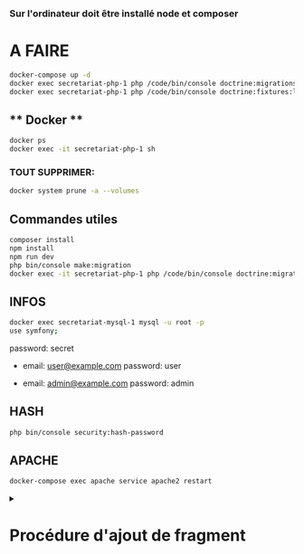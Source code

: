 ### Sur l'ordinateur doit être installé node et composer 

# **A FAIRE**
```bash
docker-compose up -d
docker exec secretariat-php-1 php /code/bin/console doctrine:migrations:migrate --no-interaction
docker exec secretariat-php-1 php /code/bin/console doctrine:fixtures:load --no-interaction
```
## ** Docker **
```bash
docker ps
docker exec -it secretariat-php-1 sh
```
### **TOUT SUPPRIMER:**
```bash 
docker system prune -a --volumes
```

## **Commandes utiles**
```bash 
composer install
npm install
npm run dev
php bin/console make:migration
docker exec -it secretariat-php-1 php /code/bin/console doctrine:migrations:migrate --no-interaction
```

## **INFOS**
```bash
docker exec secretariat-mysql-1 mysql -u root -p
use symfony;
```
password: secret

- email: user@example.com 
  password: user

- email: admin@example.com
  password: admin

## **HASH**
```bash
php bin/console security:hash-password
```

## **APACHE**
```bash
docker-compose exec apache service apache2 restart
```

<details>
  <summary><h1>Procédure d'ajout de fragment</h1></summary>

## **1. Dans le template**
### **a) Définir les besoins**
- Déterminez si un **fragment supplémentaire** est nécessaire au niveau de l'URL.

### **b) Création d'un bouton pour le nouveau fragment**
- Créez un bouton avec les attributs `data-fragment` appropriés pour accéder au nouveau template.

**Exemple :**
```html
<div class="d-flex flex-column align-items-center p-1" style="position: relative; width: 130px;">
    <button 
        type="button" 
        data-fragment="link-PageRepertoire"
        data-dossier="{{ dossier.id }}"  <!-- Nouveau fragment dans l'URL -->
        class="change-fragment btn d-flex flex-column flex-start align-items-center text-decoration-none"
        style="position: absolute; top: 0; left: 0; right: 0; bottom: 0; background-color: transparent; border: none; z-index: 1; padding: 0;">
    </button>
    <i class="fas fa-folder fa-3x text-center text-warning"></i>
    <p class='text-black'>{{ dossier.name }}</p>
</div>
```
##  2. Dans le contrôleur
### a) Vérifiez la présence du nouveau fragment
Utilisez `Request` pour récupérer le fragment depuis l'URL :
```php
$dossierId = $request->query->get('dossier');
```

### b) Gérez la condition d'existence
Si le fragment est requis, passez sa valeur (ou `null`) au service :
```php
$formData = $this->routeDataService->getFormData($fragment, $dossierId ? (int) $dossierId : null);
```

### c) Mettez à jour la route AJAX
Vérifiez que la route `/changefragment` gère aussi le nouveau fragment. Cela permettra de mettre à jour les données via les requêtes AJAX.

## 3. Dans le service
### a) Préparez la route
Ajoutez le support du nouveau fragment dans `RouteDataService.php`.

### b) Mettez à jour `getFormData()`
Ajoutez un nouvel argument optionnel pour prendre en charge le fragment :
```php
public function getFormData(string $fragment, ?int $dossierId = null): array
```

### c) Mettez à jour `getTemplateMapping()`
Associez le fragment à son template correspondant :
```php
'link-Acceuil' => 'userPage/_mainContent.html.twig',
```

### d) Ajoutez le fragment dans `getRouteConfig()`
Vérifiez si le fragment est défini avant de l'envoyer à la fonction :
```php
$dossierId 
    ? $routeConfig = $this->getRouteConfig($dossiersDocuments, $user, $dossierId) 
    : $routeConfig = $this->getRouteConfig($dossiersDocuments, $user);
```

Adaptez la signature de la fonction pour inclure le fragment :
```php
private function getRouteConfig(array $dossiersDocuments, $user, ?int $dossierId = null): array
```

### e) Construisez les données nécessaires
Ajoutez les entités et formulaires requis dans la configuration des routes.

**Exemple :**
```php
'link-PageRepertoire' => $this->createLinkConfig([
    'addContact' => \App\Form\ContactType::class,   
    'addRepertoire' => \App\Form\RepertoireType::class,
], [
    'dossier' => $dossierId ? $this->entityManager->getRepository(\App\Entity\Dossier::class)->find($dossierId) : null,
    'repertoires' => $dossierId ? $this->entityManager->getRepository(\App\Entity\Repertoire::class)->findBy(['dossier' => $dossierId]) : [],
    'contacts' => $this->entityManager->getRepository(\App\Entity\Contact::class)->findAll(),
]),
```

### f) Ajoutez les recherches d'entités
Vérifiez la présence du fragment et appliquez les fonctions de recherche nécessaires :
```php
[
    'dossier' => $dossierId ? $this->entityManager->getRepository(\App\Entity\Dossier::class)->find($dossierId) : null,
    'repertoires' => $dossierId ? $this->entityManager->getRepository(\App\Entity\Repertoire::class)->findBy(['dossier' => $dossierId]) : [],
    'contacts' => $this->entityManager->getRepository(\App\Entity\Contact::class)->findAll(),
],
```

### g) Référencement dans les switches
Si une nouvelle entité est introduite, ajoutez-la dans le `switch` pour gérer les vues :
```php
...\App\Entity\Contact)->createView();
```

## IMPORTANT
Les données supplémentaires (au-delà de `services` et `user`) doivent être vérifiées et ajoutées dans le deuxième tableau lors de l'appel de `createLinkConfig()`.

##  4. Dans le assets/js/user/main.js
### a) Ajouter le nouveau fragment à loadFragment()
```js
loadFragment(dossierId = null)
```

### b) Préparer le fragment pour l'url dans loadFragment()
```js
if (dossierId) { url += `&dossier=${dossierId}`;}
history.pushState(null, '', `?fragment=${fragment}${dossierId ? '&dossier=' + dossierId : ''}`);
```

### c) Si besoin d'autres fonctions, ajouter dans updateFragmentContent(fragment) 
Où fragment est le fragment de base, rien à changer ici
Ajouter l'import de la fonction...
```js
import { repertoire } from './repertoire.js';
case 'link-Repertoire':
    repertoire();
    break;
```

### d) Dans la fonction d'appel UserContent.addEventListener ('click', async function(event)) -> button
On récupère le nouveau fragment et on vérifie s'il existe
```js
const dossier = button.getAttribute('data-dossier');
dossier ? await loadFragment(fragment, dossier) : await loadFragment(fragment); 
```

### e) Dans la fonction d'appel window.addEventListener('popstate', async function() {}) -> actualisation
On récupère le nouveau fragment et on vérifie s'il existe
```js
const dossierIdFromUrl = urlParams.get('dossier');
    
if (fragmentFromUrl) {
    dossierIdFromUrl ? await loadFragment(fragmentFromUrl, dossierIdFromUrl) : await loadFragment(fragmentFromUrl);
} 
```

</details>